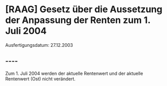 # [RAAG] Gesetz über die Aussetzung der Anpassung der Renten zum 1. Juli 2004

Ausfertigungsdatum: 27.12.2003

 

## ----

Zum 1. Juli 2004 werden der aktuelle Rentenwert und der aktuelle Rentenwert (Ost) nicht verändert.
